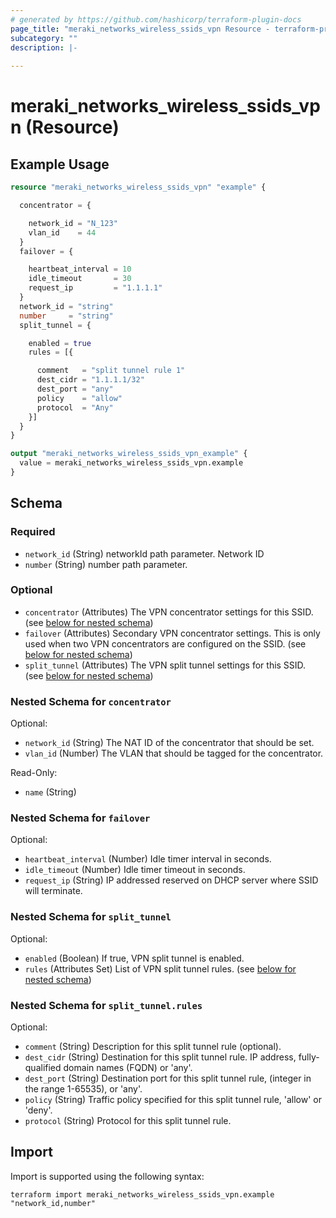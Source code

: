 ```yaml
---
# generated by https://github.com/hashicorp/terraform-plugin-docs
page_title: "meraki_networks_wireless_ssids_vpn Resource - terraform-provider-meraki"
subcategory: ""
description: |-
  
---
```


# meraki_networks_wireless_ssids_vpn (Resource)



## Example Usage

```terraform
resource "meraki_networks_wireless_ssids_vpn" "example" {

  concentrator = {

    network_id = "N_123"
    vlan_id    = 44
  }
  failover = {

    heartbeat_interval = 10
    idle_timeout       = 30
    request_ip         = "1.1.1.1"
  }
  network_id = "string"
  number     = "string"
  split_tunnel = {

    enabled = true
    rules = [{

      comment   = "split tunnel rule 1"
      dest_cidr = "1.1.1.1/32"
      dest_port = "any"
      policy    = "allow"
      protocol  = "Any"
    }]
  }
}

output "meraki_networks_wireless_ssids_vpn_example" {
  value = meraki_networks_wireless_ssids_vpn.example
}
```

<!-- schema generated by tfplugindocs -->
## Schema

### Required

- `network_id` (String) networkId path parameter. Network ID
- `number` (String) number path parameter.

### Optional

- `concentrator` (Attributes) The VPN concentrator settings for this SSID. (see [below for nested schema](#nestedatt--concentrator))
- `failover` (Attributes) Secondary VPN concentrator settings. This is only used when two VPN concentrators are configured on the SSID. (see [below for nested schema](#nestedatt--failover))
- `split_tunnel` (Attributes) The VPN split tunnel settings for this SSID. (see [below for nested schema](#nestedatt--split_tunnel))

<a id="nestedatt--concentrator"></a>
### Nested Schema for `concentrator`

Optional:

- `network_id` (String) The NAT ID of the concentrator that should be set.
- `vlan_id` (Number) The VLAN that should be tagged for the concentrator.

Read-Only:

- `name` (String)


<a id="nestedatt--failover"></a>
### Nested Schema for `failover`

Optional:

- `heartbeat_interval` (Number) Idle timer interval in seconds.
- `idle_timeout` (Number) Idle timer timeout in seconds.
- `request_ip` (String) IP addressed reserved on DHCP server where SSID will terminate.


<a id="nestedatt--split_tunnel"></a>
### Nested Schema for `split_tunnel`

Optional:

- `enabled` (Boolean) If true, VPN split tunnel is enabled.
- `rules` (Attributes Set) List of VPN split tunnel rules. (see [below for nested schema](#nestedatt--split_tunnel--rules))

<a id="nestedatt--split_tunnel--rules"></a>
### Nested Schema for `split_tunnel.rules`

Optional:

- `comment` (String) Description for this split tunnel rule (optional).
- `dest_cidr` (String) Destination for this split tunnel rule. IP address, fully-qualified domain names (FQDN) or 'any'.
- `dest_port` (String) Destination port for this split tunnel rule, (integer in the range 1-65535), or 'any'.
- `policy` (String) Traffic policy specified for this split tunnel rule, 'allow' or 'deny'.
- `protocol` (String) Protocol for this split tunnel rule.

## Import

Import is supported using the following syntax:

```shell
terraform import meraki_networks_wireless_ssids_vpn.example "network_id,number"
```
